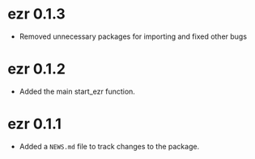 # ezr 0.1.3
* Removed unnecessary packages for importing and fixed other bugs

# ezr 0.1.2
* Added the main start_ezr function.

# ezr 0.1.1
* Added a `NEWS.md` file to track changes to the package.
